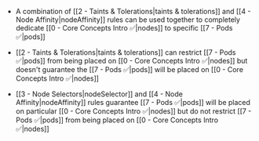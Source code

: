 - A combination of [[2 - Taints & Tolerations|taints & tolerations]] and [[4 - Node Affinity|nodeAffinity]] rules can be used together to completely dedicate [[0 - Core Concepts Intro ✅|nodes]] to specific [[7 - Pods ✅|pods]]

- [[2 - Taints & Tolerations|taints & tolerations]] can restrict [[7 - Pods ✅|pods]] from being placed on [[0 - Core Concepts Intro ✅|nodes]] but doesn't guarantee the [[7 - Pods ✅|pods]] will be placed on [[0 - Core Concepts Intro ✅|nodes]]

- [[3 - Node Selectors|nodeSelector]] and [[4 - Node Affinity|nodeAffinity]] rules guarantee [[7 - Pods ✅|pods]] will be placed on particular [[0 - Core Concepts Intro ✅|nodes]] but do not restrict [[7 - Pods ✅|pods]] from being placed on [[0 - Core Concepts Intro ✅|nodes]]